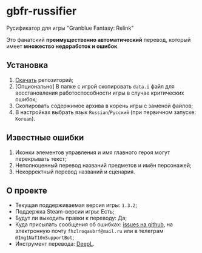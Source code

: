 # gbfr-russifier
Русификатор для игры "Granblue Fantasy: Relink"

Это фанатский **преимущественно автоматический** перевод, который имеет **множество недоработок и ошибок**.

## Установка
1. [Скачать](https://github.com/Kirill-Lekhov/gbfr-russifier/archive/refs/heads/main.zip) репозиторий;
2. [Опционально] В папке с игрой скопировать `data.i` файл для восстановления работоспособности игры в случае критических ошибок;
3. Скопировать содержимое архива в корень игры с заменой файлов;
4. В настройках выбрать язык `Russian`/`Русский` (при первичном запуске: `Korean`).

## Известные ошибки
1. Иконки элементов управления и имя главного героя могут перекрывать текст;
2. Неполноценный перевод названий предметов и имён персонажей;
3. Некорректный перевод названий и сценария.

## О проекте
* Текущая поддерживаемая версия игры: `1.3.2`;
* Поддержка Steam-версии игры: Есть;
* Будут ли выходить правки к переводу: Да;
* Куда присылать сообщения об ошибках: [issues на github](https://github.com/Kirill-Lekhov/gbfr-russifier/issues/new), на электронную почту `fhzlroqasbrf@mail.ru` или в телеграм `@Img1NaT10nSupportBot`;
* Инструмент перевода: [DeepL](https://www.deepl.com/ru/pro-api).
